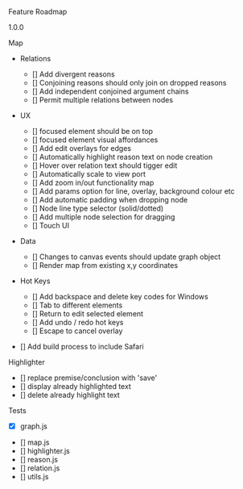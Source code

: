 Feature Roadmap

1.0.0

Map

  - Relations
    - [] Add divergent reasons
    - [] Conjoining reasons should only join on dropped reasons
    - [] Add independent conjoined argument chains
    - [] Permit multiple relations between nodes
  - UX
    - [] focused element should be on top
    - [] focused element visual affordances
    - [] Add edit overlays for edges
    - [] Automatically highlight reason text on node creation
    - [] Hover over relation text should tigger edit
    - [] Automatically scale to view port
    - [] Add zoom in/out functionality map
    - [] Add params option for line, overlay, background colour etc
    - [] Add automatic padding when dropping node
    - [] Node line type selector (solid/dotted) 
    - [] Add multiple node selection for dragging  
    - [] Touch UI
  - Data
    - [] Changes to canvas events should update graph object
    - [] Render map from existing x,y coordinates
  - Hot Keys
    - [] Add backspace and delete key codes for Windows
    - [] Tab to different elements
    - [] Return to edit selected element
    - [] Add undo / redo hot keys
    - [] Escape to cancel overlay

  - [] Add build process to include Safari

  
Highlighter

  - [] replace premise/conclusion with 'save'
  - [] display already highlighted text
  - [] delete already highlight text

Tests

  - [x] graph.js
  - [] map.js
  - [] highlighter.js
  - [] reason.js
  - [] relation.js
  - [] utils.js